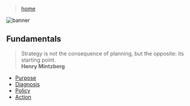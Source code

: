 > [home](../)

![banner](/strategy/photos/banner.png)

## Fundamentals

> Strategy is not the consequence of planning, but the opposite: its starting point.  
> **Henry Mintzberg**

* [Purpose](purpose)
* [Diagnosis](diagnosis)
* [Policy](policy)
* [Action](action)

